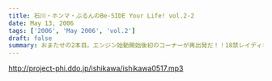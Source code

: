 ```yaml
---
title: 石川・ホンマ・ぶるんのBe-SIDE Your Life! vol.2-2
date: May 13, 2006
tags: ['2006', 'May 2006', 'vol.2']
draft: false
summary: おまたせの2本目。エンジン始動開始後初のコーナーが再出発だ！！18禁レイディオ!?をアッピールすべく少々暴走気味なところはご愛敬ということで……メガネの下のほほがほんのり赤い……　明日は3本目アゲアゲですぞ！　D・生江
---
```


http://project-phi.ddo.jp/ishikawa/ishikawa0517.mp3